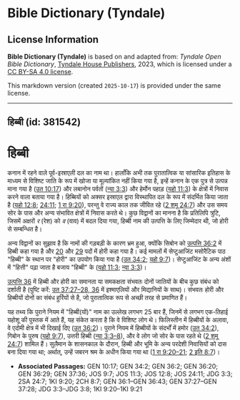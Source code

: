 # Bible Dictionary (Tyndale)

## License Information

**Bible Dictionary (Tyndale)** is based on and adapted from: _Tyndale Open Bible Dictionary_, [Tyndale House Publishers](https://tyndaleopenresources.com/), 2023, which is licensed under a [CC BY-SA 4.0 license](https://creativecommons.org/licenses/by-sa/4.0/legalcode.en).

This markdown version (created `2025-10-17`) is provided under the same license.



--------------------------------

## हिब्बी (id: 381542)

हिब्बी
======

कनान में रहने वाले पूर्व\-इस्राएली दल का नाम था। हालाँकि अभी तक पुरातात्विक या सांसारिक इतिहास के माध्यम से विशिष्ट जाति के रूप में खोजा या मूल्यांकित नहीं किया गया है, इन्हें कनान के एक पुत्र से उत्पन्न माना गया है ([उत 10:17](https://ref.ly/Gen10:17)) और लबानोन पर्वतों ([न्या 3:3](https://ref.ly/Judg3:3)) और हेर्मोन पहाड़ ([यहो 11:3](https://ref.ly/Josh11:3)) के क्षेत्रों में निवास करने वाला बताया गया है। हिब्बियों को अक्सर इस्राएल द्वारा विस्थापित दल के रूप में संदर्भित किया जाता है ([यहो 12:8](https://ref.ly/Josh12:8); [24:11](https://ref.ly/Josh24:11); [1 रा 9:20](https://ref.ly/1Kgs9:20)), परन्तु वे राज्य काल तक जीवित रहे ([2 शमू 24:7](https://ref.ly/2Sam24:7)) और उस समय सोर के पास और अन्य संभावित क्षेत्रों में निवास करते थे। कुछ विद्वानों का मानना है कि प्रतिलिपि त्रुटि, जिसमें अक्षरों *र* (रेश) को *व* (वाव) में बदल दिया गया, हिब्बी नाम की उत्पत्ति के लिए जिम्मेदार थी, जो होरी से सम्बन्धित है।

अन्य विद्वानों का सुझाव है कि नामों की गड़बड़ी के कारण भ्रम हुआ, क्योंकि सिबोन को [उत्पत्ति 36:2](https://ref.ly/Gen36:2) में हिब्बी कहा गया है और [20](https://ref.ly/Gen36:20) और [29](https://ref.ly/Gen36:29) पदों में होरी कहा गया है। कई मामलों में सेप्टुआजिंट मसोरैटिक पाठ "हिब्बी" के स्थान पर "होरी" का उपयोग किया गया है ([उत 34:2](https://ref.ly/Gen34:2); [यहो 9:7](https://ref.ly/Josh9:7))। सेप्टुआजिंट के अन्य अंशों में "हित्ती" पढ़ा जाता है बजाय "हिब्बी" के ([यहो 11:3](https://ref.ly/Josh11:3); [न्या 3:3](https://ref.ly/Judg3:3))।

[उत्पत्ति 36](https://ref.ly/Gen36:1-Gen36:43) में हिब्बी और होरी का समानता या समकक्षता संभवतः दोनों जातियों के बीच कुछ संबंध को दर्शाती है (पुष्टि करें: [उत 37:27–28, 36](https://ref.ly/Gen37:27-Gen37:28,Gen37:36) में इश्माएलियों और मिद्यानियों के साथ)। संभवतः होरी और हिब्बीयों दोनों का संबंध हुर्रियों से है, जो पुरातात्विक रूप से अच्छी तरह से प्रमाणित हैं।

यह तथ्य कि पुराने नियम में "हिब्बी(यों)" नाम का उल्लेख लगभग 25 बार हैं, जिनमें से लगभग एक\-तिहाई यहोशू की पुस्तक में आते हैं, यह संकेत करता है कि वे विशिष्ट लोग थे। फिलिस्तीन में हिब्बीयों के अलावा, वे एदोमी क्षेत्र में भी दिखाई दिए ([उत 36:2](https://ref.ly/Gen36:2))। पुराने नियम में हिब्बीयों के संदर्भों में हमोर ([उत 34:2](https://ref.ly/Gen34:2)), गिबोन के पुरुष ([यहो 9:7](https://ref.ly/Josh9:7)), उत्तरी हिब्बी ([न्या 3:3–8](https://ref.ly/Judg3:3-Judg3:8)), और वे लोग जो सोर के पास रहते थे ([2 शमू 24:7](https://ref.ly/2Sam24:7)) शामिल हैं। सुलैमान के शासनकाल के दौरान, हिब्बी और भूमि के अन्य परदेशी निवासियों को दास बना दिया गया था; अर्थात्, उन्हें जबरन श्रम के अधीन किया गया था ([1 रा 9:20–21](https://ref.ly/1Kgs9:20-1Kgs9:21); [2 इति 8:7](https://ref.ly/2Chr8:7))।

* **Associated Passages:** GEN 10:17; GEN 34:2; GEN 36:2; GEN 36:20; GEN 36:29; GEN 37:36; JOS 9:7; JOS 11:3; JOS 12:8; JOS 24:11; JDG 3:3; 2SA 24:7; 1KI 9:20; 2CH 8:7; GEN 36:1–GEN 36:43; GEN 37:27–GEN 37:28; JDG 3:3–JDG 3:8; 1KI 9:20–1KI 9:21


